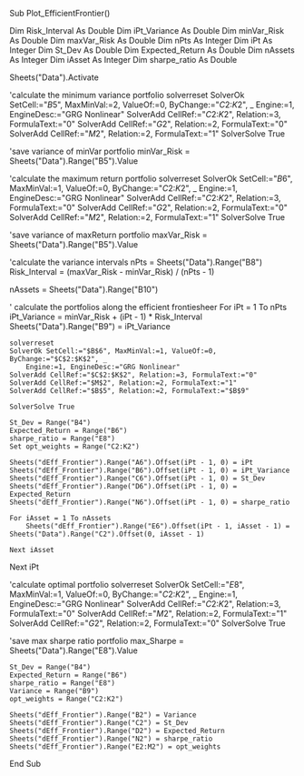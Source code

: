 
Sub Plot_EfficientFrontier()


Dim Risk_Interval As Double
Dim iPt_Variance As Double
Dim minVar_Risk As Double
Dim maxVar_Risk As Double
Dim nPts As Integer
Dim iPt As Integer
Dim St_Dev As Double
Dim Expected_Return As Double
Dim nAssets As Integer
Dim iAsset As Integer
Dim sharpe_ratio As Double

Sheets("Data").Activate

'calculate the minimum variance portfolio
    solverreset
    SolverOk SetCell:="$B$5", MaxMinVal:=2, ValueOf:=0, ByChange:="$C$2:$K$2", _
        Engine:=1, EngineDesc:="GRG Nonlinear"
    SolverAdd CellRef:="$C$2:$K$2", Relation:=3, FormulaText:="0"
    SolverAdd CellRef:="$G$2", Relation:=2, FormulaText:="0"
    SolverAdd CellRef:="$M$2", Relation:=2, FormulaText:="1"
    SolverSolve True

'save variance of minVar portfolio
    minVar_Risk = Sheets("Data").Range("B5").Value

'calculate the maximum return portfolio
    solverreset
    SolverOk SetCell:="$B$6", MaxMinVal:=1, ValueOf:=0, ByChange:="$C$2:$K$2", _
        Engine:=1, EngineDesc:="GRG Nonlinear"
    SolverAdd CellRef:="$C$2:$K$2", Relation:=3, FormulaText:="0"
    SolverAdd CellRef:="$G$2", Relation:=2, FormulaText:="0"
    SolverAdd CellRef:="$M$2", Relation:=2, FormulaText:="1"
    SolverSolve True

'save variance of maxReturn portfolio
    maxVar_Risk = Sheets("Data").Range("B5").Value

'calculate the variance intervals
nPts = Sheets("Data").Range("B8")
Risk_Interval = (maxVar_Risk - minVar_Risk) / (nPts - 1)

nAssets = Sheets("Data").Range("B10")

' calculate the portfolios along the efficient frontiesheer
For iPt = 1 To nPts
    iPt_Variance = minVar_Risk + (iPt - 1) * Risk_Interval
    Sheets("Data").Range("B9") = iPt_Variance
    
    
    solverreset
    SolverOk SetCell:="$B$6", MaxMinVal:=1, ValueOf:=0, ByChange:="$C$2:$K$2", _
        Engine:=1, EngineDesc:="GRG Nonlinear"
    SolverAdd CellRef:="$C$2:$K$2", Relation:=3, FormulaText:="0"
    SolverAdd CellRef:="$M$2", Relation:=2, FormulaText:="1"
    SolverAdd CellRef:="$B$5", Relation:=2, FormulaText:="$B$9"

    SolverSolve True
    
    St_Dev = Range("B4")
    Expected_Return = Range("B6")
    sharpe_ratio = Range("E8")
    Set opt_weights = Range("C2:K2")
    
    Sheets("dEff_Frontier").Range("A6").Offset(iPt - 1, 0) = iPt
    Sheets("dEff_Frontier").Range("B6").Offset(iPt - 1, 0) = iPt_Variance
    Sheets("dEff_Frontier").Range("C6").Offset(iPt - 1, 0) = St_Dev
    Sheets("dEff_Frontier").Range("D6").Offset(iPt - 1, 0) = Expected_Return
    Sheets("dEff_Frontier").Range("N6").Offset(iPt - 1, 0) = sharpe_ratio
    
    For iAsset = 1 To nAssets
        Sheets("dEff_Frontier").Range("E6").Offset(iPt - 1, iAsset - 1) = Sheets("Data").Range("C2").Offset(0, iAsset - 1)
    
    Next iAsset
    
   
Next iPt

'calculate optimal portfolio
    solverreset
    SolverOk SetCell:="$E$8", MaxMinVal:=1, ValueOf:=0, ByChange:="$C$2:$K$2", _
        Engine:=1, EngineDesc:="GRG Nonlinear"
    SolverAdd CellRef:="$C$2:$K$2", Relation:=3, FormulaText:="0"
    SolverAdd CellRef:="$M$2", Relation:=2, FormulaText:="1"
    SolverAdd CellRef:="$G$2", Relation:=2, FormulaText:="0"
    SolverSolve True
    
 'save max sharpe ratio portfolio
  max_Sharpe = Sheets("Data").Range("E8").Value

    St_Dev = Range("B4")
    Expected_Return = Range("B6")
    sharpe_ratio = Range("E8")
    Variance = Range("B9")
    opt_weights = Range("C2:K2")
    
    Sheets("dEff_Frontier").Range("B2") = Variance
    Sheets("dEff_Frontier").Range("C2") = St_Dev
    Sheets("dEff_Frontier").Range("D2") = Expected_Return
    Sheets("dEff_Frontier").Range("N2") = sharpe_ratio
    Sheets("dEff_Frontier").Range("E2:M2") = opt_weights

    
End Sub

